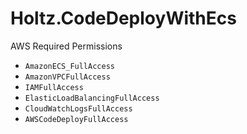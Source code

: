 # Holtz.CodeDeployWithEcs

AWS Required Permissions 

- `AmazonECS_FullAccess`
- `AmazonVPCFullAccess`
- `IAMFullAccess`
- `ElasticLoadBalancingFullAccess`
- `CloudWatchLogsFullAccess`
- `AWSCodeDeployFullAccess`